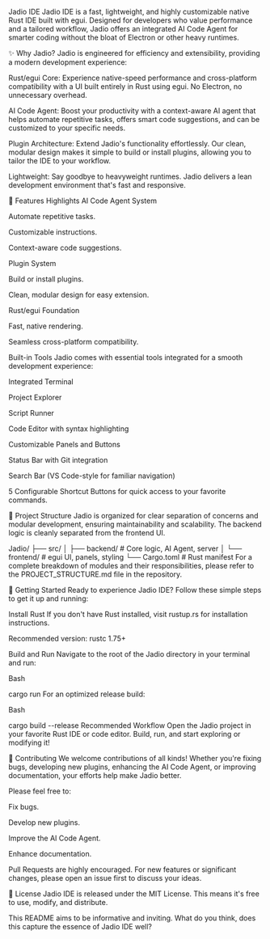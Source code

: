 Jadio IDE
Jadio IDE is a fast, lightweight, and highly customizable native Rust IDE built with egui. Designed for developers who value performance and a tailored workflow, Jadio offers an integrated AI Code Agent for smarter coding without the bloat of Electron or other heavy runtimes.

✨ Why Jadio?
Jadio is engineered for efficiency and extensibility, providing a modern development experience:

Rust/egui Core: Experience native-speed performance and cross-platform compatibility with a UI built entirely in Rust using egui. No Electron, no unnecessary overhead.

AI Code Agent: Boost your productivity with a context-aware AI agent that helps automate repetitive tasks, offers smart code suggestions, and can be customized to your specific needs.

Plugin Architecture: Extend Jadio's functionality effortlessly. Our clean, modular design makes it simple to build or install plugins, allowing you to tailor the IDE to your workflow.

Lightweight: Say goodbye to heavyweight runtimes. Jadio delivers a lean development environment that's fast and responsive.

🚀 Features
Highlights
AI Code Agent System

Automate repetitive tasks.

Customizable instructions.

Context-aware code suggestions.

Plugin System

Build or install plugins.

Clean, modular design for easy extension.

Rust/egui Foundation

Fast, native rendering.

Seamless cross-platform compatibility.

Built-in Tools
Jadio comes with essential tools integrated for a smooth development experience:

Integrated Terminal

Project Explorer

Script Runner

Code Editor with syntax highlighting

Customizable Panels and Buttons

Status Bar with Git integration

Search Bar (VS Code-style for familiar navigation)

5 Configurable Shortcut Buttons for quick access to your favorite commands.

📁 Project Structure
Jadio is organized for clear separation of concerns and modular development, ensuring maintainability and scalability. The backend logic is cleanly separated from the frontend UI.

Jadio/
├── src/
│   ├── backend/  # Core logic, AI Agent, server
│   └── frontend/ # egui UI, panels, styling
└── Cargo.toml    # Rust manifest
For a complete breakdown of modules and their responsibilities, please refer to the PROJECT_STRUCTURE.md file in the repository.

🏁 Getting Started
Ready to experience Jadio IDE? Follow these simple steps to get it up and running:

Install Rust
If you don't have Rust installed, visit rustup.rs for installation instructions.

Recommended version: rustc 1.75+

Build and Run
Navigate to the root of the Jadio directory in your terminal and run:

Bash

cargo run
For an optimized release build:

Bash

cargo build --release
Recommended Workflow
Open the Jadio project in your favorite Rust IDE or code editor. Build, run, and start exploring or modifying it!

👋 Contributing
We welcome contributions of all kinds! Whether you're fixing bugs, developing new plugins, enhancing the AI Code Agent, or improving documentation, your efforts help make Jadio better.

Please feel free to:

Fix bugs.

Develop new plugins.

Improve the AI Code Agent.

Enhance documentation.

Pull Requests are highly encouraged. For new features or significant changes, please open an issue first to discuss your ideas.

📄 License
Jadio IDE is released under the MIT License. This means it's free to use, modify, and distribute.

This README aims to be informative and inviting. What do you think, does this capture the essence of Jadio IDE well?
